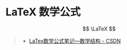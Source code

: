 # LaTeX 数学公式


$$
\LaTeX 
$$


> - [LaTex数学公式笔记—数学结构 - CSDN](https://blog.csdn.net/select_alter_drop/article/details/80032651)



